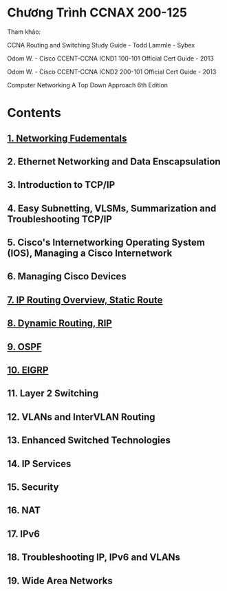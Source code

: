 # Chương Trình CCNAX 200-125
Tham khảo: 

CCNA Routing and Switching Study Guide - Todd Lammle - Sybex

Odom W. - Cisco CCENT-CCNA ICND1 100-101 Official Cert Guide - 2013

Odom W. - Cisco CCENT-CCNA ICND2 200-101 Official Cert Guide - 2013

Computer Networking A Top Down Approach 6th Edition 

# Contents
## [1. Networking Fudementals](https://github.com/nhuhp/CCNA/tree/master/Networking_Fundementals)
## 2. Ethernet Networking and Data Enscapsulation
## 3. Introduction to TCP/IP
## 4. Easy Subnetting, VLSMs, Summarization and Troubleshooting TCP/IP
## 5. Cisco's Internetworking Operating System (IOS), Managing a Cisco Internetwork
## 6. Managing Cisco Devices
## [7. IP Routing Overview, Static Route](https://github.com/nhuhp/CCNA/tree/master/Routing_Overview)
## [8. Dynamic Routing, RIP](https://github.com/nhuhp/CCNA/tree/master/Dynamic_Routing_RIP)
## [9. OSPF](https://github.com/nhuhp/CCNA/tree/master/OSPF)
## [10. EIGRP](https://github.com/nhuhp/CCNA/tree/master/EIGRP)
## 11. Layer 2 Switching
## 12. VLANs and InterVLAN Routing 
## 13. Enhanced Switched Technologies
## 14. IP Services
## 15. Security
## 16. NAT
## 17. IPv6
## 18. Troubleshooting IP, IPv6 and VLANs
## 19. Wide Area Networks
